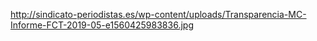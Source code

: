 http://sindicato-periodistas.es/wp-content/uploads/Transparencia-MC-Informe-FCT-2019-05-e1560425983836.jpg
